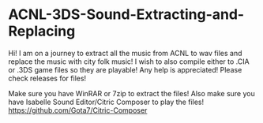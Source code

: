 # ACNL-3DS-Sound-Extracting-and-Replacing
Hi! I am on a journey to extract all the music from ACNL to wav files and replace the music with city folk music! I wish to also compile either to .CIA or .3DS game files so they are playable! Any help is appreciated!
Please check releases for files!

Make sure you have WinRAR or 7zip to extract the files!
Also make sure you have Isabelle Sound Editor/Citric Composer to play the files!
https://github.com/Gota7/Citric-Composer
